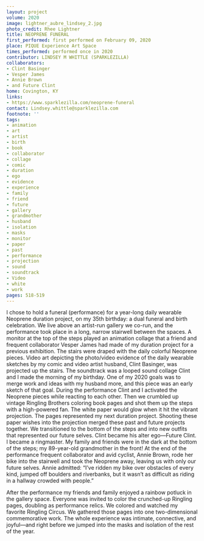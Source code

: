 ```yaml
---
layout: project
volume: 2020
image: lightner_aubre_lindsey_2.jpg
photo_credit: Rhee Lightner
title: NEOPRENE FUNERAL
first_performed: first performed on February 09, 2020
place: PIQUE Experience Art Space
times_performed: performed once in 2020
contributor: LINDSEY M WHITTLE (SPARKLEZILLA)
collaborators:
- Clint Basinger
- Vesper James
- Annie Brown
- and Future Clint
home: Covington, KY
links:
- https://www.sparklezilla.com/neoprene-funeral
contact: Lindsey.whittle@sparklezilla.com
footnote: ''
tags:
- animation
- art
- artist
- birth
- book
- collaborator
- collage
- comic
- duration
- ego
- evidence
- experience
- family
- friend
- future
- gallery
- grandmother
- husband
- isolation
- masks
- monitor
- paper
- past
- performance
- projection
- sound
- soundtrack
- Video
- white
- work
pages: 518-519
---
```

I chose to hold a funeral (performance) for a year-long daily wearable Neoprene duration project, on my 35th birthday: a dual funeral and birth celebration. We live above an artist-run gallery we co-run, and the performance took place in a long, narrow stairwell between the spaces. A monitor at the top of the steps played an animation collage that a friend and frequent collaborator Vesper James had made of my duration project for a previous exhibition. The stairs were draped with the daily colorful Neoprene pieces. Video art depicting the photo/video evidence of the daily wearable sketches by my comic and video artist husband, Clint Basinger, was projected up the stairs. The soundtrack was a looped sound collage Clint and I made the morning of my birthday. One of my 2020 goals was to merge work and ideas with my husband more, and this piece was an early sketch of that goal. During the performance Clint and I activated the Neoprene pieces while reacting to each other. Then we crumbled up vintage Ringling Brothers coloring book pages and shot them up the steps with a high-powered fan. The white paper would glow when it hit the vibrant projection. The pages represented my next duration project. Shooting these paper wishes into the projection merged these past and future projects together. We transitioned to the bottom of the steps and into new outfits that represented our future selves. Clint became his alter ego—Future Clint. I became a ringmaster. My family and friends were in the dark at the bottom of the steps; my 89-year-old grandmother in the front! At the end of the performance frequent collaborator and avid cyclist, Annie Brown, rode her bike into the stairwell and took the Neoprene away, leaving us with only our future selves. Annie admitted: “I’ve ridden my bike over obstacles of every kind, jumped off boulders and riverbanks, but it wasn’t as difficult as riding in a hallway crowded with people.”

After the performance my friends and family enjoyed a rainbow potluck in the gallery space. Everyone was invited to color the crunched-up Ringling pages, doubling as performance relics. We colored and watched my favorite Ringling Circus. We gathered those pages into one two-dimensional commemorative work. The whole experience was intimate, connective, and joyful—and right before we jumped into the masks and isolation of the rest of the year.